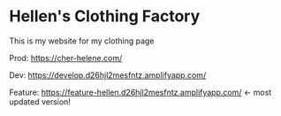 # Hellen's Clothing Factory
This is my website for my clothing page

Prod: https://cher-helene.com/

Dev: https://develop.d26hjl2mesfntz.amplifyapp.com/

Feature: https://feature-hellen.d26hjl2mesfntz.amplifyapp.com/ <- most updated version!
